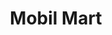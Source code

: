 ---
title: "Mobil Mart"
url: /sabana-grande/mobil-mart-avenida-vicente-quilinchini/
shop: Lebensmittel
---